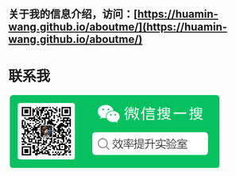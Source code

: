 ## 关于我的信息介绍，访问：[https://huamin-wang.github.io/aboutme/](https://huamin-wang.github.io/aboutme/)
# 联系我
![微信二维码](https://raw.githubusercontent.com/Huamin-Wang/aboutme/master/weixin_code.png)
